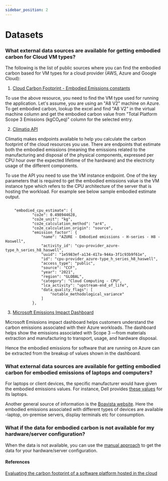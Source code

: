 ```yaml
---
sidebar_position: 2
---
```



# Datasets

### What external data sources are available for getting embodied carbon for Cloud VM types?​

The following is the list of public sources where you can find the embodied carbon based for VM types for a cloud provider (AWS, Azure and Google Cloud):

1. [Cloud Carbon Footprint - Embodied Emissions constants](https://docs.google.com/spreadsheets/d/1k-6JtneEu4E9pXQ9QMCXAfyntNJl8MnV2YzO4aKHh-0/edit#gid=0)

To use the above resource, you need to find the VM type used for running the application. Let's assume, you are using an "A8 V2" machine on Azure. To get embodied carbon, lookup the excel and find "A8 V2" in the virtual machine column and get the embodied carbon value from "Total Platform Scope 3 Emissions (kgCO₂eq)" column for the selected entry.

2. [Climatiq API](https://www.climatiq.io/docs#cloud-computing)

Climatiq makes endpoints available to help you calculate the carbon footprint of the cloud resources you use. There are endpoints that estimate both the embodied emissions (meaning the emissions related to the manufacturing and disposal of the physical components, expressed per CPU hour over the expected lifetime of the hardware) and the electricity usage of the different components.

To use the API you need to use the VM instance endpoint. One of the key parameters that is required to get the embodied emissions value is the VM instance type which refers to the CPU architecture of the server that is hosting the workload. For example see below sample embodied estimate output.

~~~

    "embodied_cpu_estimate": {
            "co2e": 0.498944628,
            "co2e_unit": "kg",
            "co2e_calculation_method": "ar4",
            "co2e_calculation_origin": "source",
            "emission_factor": {
                "name": "AZURE - Embodied emissions - H-series - H8 - Haswell",
                "activity_id": "cpu-provider_azure-type_h_series_h8_haswell",
                "uuid": "1e5983ef-a134-417a-944a-3f1c93b9f61e",
                "id": "cpu-provider_azure-type_h_series_h8_haswell",
                "access_type": "public",
                "source": "CCF",
                "year": "2021",
                "region": "GLOBAL",
                "category": "Cloud Computing - CPU",
                "lca_activity": "upstream-end_of_life",
                "data_quality_flags": [
                    "notable_methodological_variance"
                ]
            },
~~~

3. [Microsoft Emissions Impact Dashboard](https://azure.microsoft.com/en-us/blog/empowering-cloud-sustainability-with-the-microsoft-emissions-impact-dashboard/)

Microsoft Emissions impact dashboard helps customers understand the carbon emissions associated with their Azure workloads. The dashboard helps show the emissions associated with Scope 3 —from materials extraction and manufacturing to transport, usage, and hardware disposal.

Hence the embodied emissions for  software that are running on Azure can be extracted from the breakup of values shown in the dashboard.  


### What external data sources are available for getting embodied carbon for embodied emissions of laptops and computers?​

For laptops or client devices, the specific manufacturer would have given the embodied emissions values. For instance, Dell provides [these values](https://i.dell.com/sites/content/corporate/corp-comm/en/Documents/dell-laptop-carbon-footprint-whitepaper.pdf) for its laptops. 

Another general source of information is the [Boavista website](https://dataviz.boavizta.org/). Here the embodied emissions associated with different types of devices are available -laptop, on-premise servers, display terminals etc for consumption.


### What if the data for embodied carbon is not available for my hardware/server configuration?​

When the data is not available, you can use the [manual approach](https://sci-guides.greensoftware.foundation/M/ManualEmbodiedLookupProcess) to get the data for your hardware/server configuration.

#### References

[Evaluating the carbon footprint of a software platform hosted in the cloud](https://medium.com/teads-engineering/evaluating-the-carbon-footprint-of-a-software-platform-hosted-in-the-cloud-e716e14e060c)